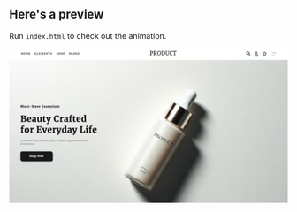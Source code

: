 ## Here's a preview
Run `index.html` to check out the animation.

![Signup Form UI](preview/wbl.jpg)
